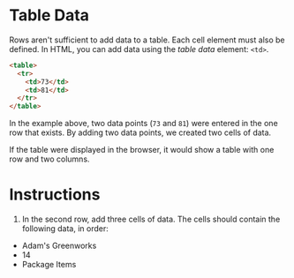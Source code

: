 Table Data
==========

Rows aren't sufficient to add data to a table. Each cell element must also be defined. In HTML, you can add data using the *table data* element: `<td>`.
````html
<table>
  <tr>
    <td>73</td>
    <td>81</td>
  </tr>
</table>
````

In the example above, two data points (`73` and `81`) were entered in the one row that exists. By adding two data points, we created two cells of data.

If the table were displayed in the browser, it would show a table with one row and two columns.

# Instructions

1. In the second row, add three cells of data. The cells should contain the following data, in order:
-   Adam's Greenworks
-   14
-   Package Items